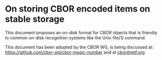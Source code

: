 # On storing CBOR encoded items on stable storage

This document proposes an on-disk format for CBOR objects that
is friendly to common on-disk recognition systems like the Unix file(1) command.

This document has been adopted by the CBOR WG, is being discussed at: https://github.com/cbor-wg/cbor-magic-number
and at cbor@ietf.org









